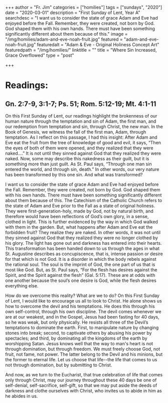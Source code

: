 +++
author = "Fr. Jim"
categories = ["homilies"]
tags = ["sundays", "2020"]
date = "2020-03-01"
description = "First Sunday of Lent, Year A"
searchdesc = "I want us to consider the state of grace Adam and Eve had enjoyed before the Fall. Remember, they were created, not born by God. God shaped them with his own hands. There must have been something significantly different about them because of this."
image = "/img/homilies/adam-and-eve-noah-fruit.jpg"
featured = "adam-and-eve-noah-fruit.jpg"
featuredalt = "Adam & Eve - Original Holiness Concept Art"
featuredpath = "/img/homilies/"
linktitle = ""
title = "Where Sin Increased, Grace Overflowed"
type = "post"

+++

# Readings:
## Gn. 2:7-9, 3:1-7; Ps. 51; Rom. 5:12-19; Mt. 4:1-11

On this First Sunday of Lent, our readings highlight the brokenness of our human nature through the temptation and sin of Adam, the first man, and our redemption from temptation and sin, through Christ, the new man. In the Book of Genesis, we witness the fall of the first man, Adam, through temptation. As I reflect on this passage, I had this insight: After Adam and Eve eat the fruit from the tree of knowledge of good and evil, it says, “Then the eyes of both of them were opened, and they realized that they were naked….” It is not until they sinned against God that they realized they were naked. Now, some may describe this nakedness as their guilt, but it is something more than just guilt. As St. Paul says, “Through one man sin entered the world, and through sin, death.” In other words, our very nature has been transformed by this one sin. And what was transformed?  

I want us to consider the state of grace Adam and Eve had enjoyed before the Fall. Remember, they were created, not born by God. God shaped them with his own hands. There must have been something significantly different about them because of this. The Catechism of the Catholic Church refers to the state of Adam and Eve prior to the Fall as a state of original holiness. They were first-generation-holy, made by God, not by natural birth, and therefore would have been reflections of God’s own glory, in a sense, clothed in light. This is further evidenced by the way in which God walked with them in the garden. But, what happens after Adam and Eve eat the forbidden fruit? They realize they are naked. In other words, it was not until they sinned against God that they realized they were no longer clothed by his glory. The light has gone out and darkness has entered into their hearts. This transformation has been handed down to us through the ages in what St. Augustine describes as concupiscence, that is, intense passion or desire for that which is not God. It is a disorder in which the body rebels against the rational soul. The soul is the imprint of God, the one part of us that is most like God. But, as St. Paul says, “For the flesh has desires against the Spirit, and the Spirit against the flesh” (Gal. 5:17). These are at odds with one another because the soul’s one desire is God, while the flesh desires everything else.  

How do we overcome this reality? What are we to do? On this First Sunday of Lent, I would like to encourage us all to look to Christ. He alone shows us how to overcome the devil and his temptations. He does this through his own self-control, through his own discipline. The devil comes whenever we are at our weakest, and in the Gospel, Jesus had been fasting for 40 days, so he was weak, but only physically. He resists all three of the Devil’s temptations to dominate the earth. First, to manipulate nature by changing stones into break; second, to captivate others by abusing his power by spectacles; and third, by dominating all the kingdoms of the earth by worshipping Satan. Jesus knows well that the way to man's heart is not through domination, but through freedom. We must freely choose God, not fruit, not fame, not power. The latter belong to the Devil and his minions, but the former to eternal life. Let us choose that life--the life that comes to us not through domination, but by submitting to Christ.  

And now, as we turn to the Eucharist, that true celebration of life that comes only through Christ, may our journey throughout these 40 days be one of self-denial, self-sacrifice, self-gift, so that we may put aside the deeds of darkness and clothe ourselves with Christ, who invites us to abide in him as he abides in us.  